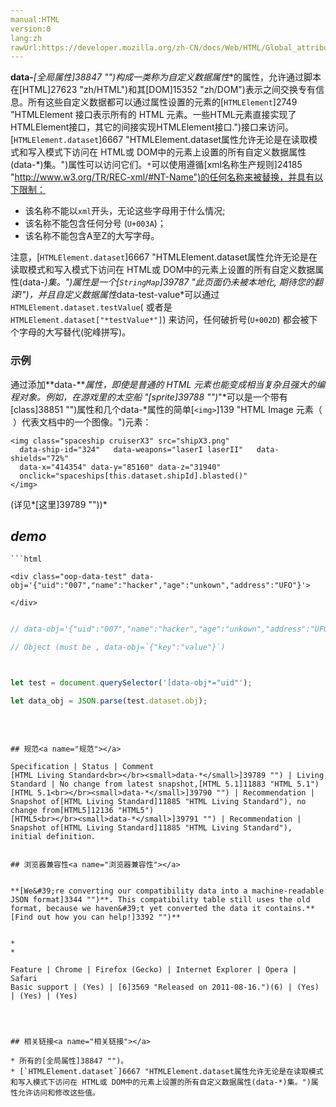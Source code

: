 ```yaml
---
manual:HTML
version:0
lang:zh
rawUrl:https://developer.mozilla.org/zh-CN/docs/Web/HTML/Global_attributes/data-*#
---
```






**data-***[全局属性]38847 "")构成一类称为**自定义数据属性**的属性，允许通过脚本在[HTML]27623 "zh/HTML")和其[DOM]15352 "zh/DOM")表示之间交换专有信息。所有这些自定义数据都可以通过属性设置的元素的[`HTMLElement`]2749 "HTMLElement 接口表示所有的 HTML 元素。一些HTML元素直接实现了HTMLElement接口，其它的间接实现HTMLElement接口.")接口来访问。[`HTMLElement.dataset`]6667 "HTMLElement.dataset属性允许无论是在读取模式和写入模式下访问在 HTML或 DOM中的元素上设置的所有自定义数据属性(data-*)集。")属性可以访问它们。`*`可以使用遵循[xml名称生产规则]24185 "http://www.w3.org/TR/REC-xml/#NT-Name")的任何名称来被替换，并具有以下限制：


* 该名称不能以`xml`开头，无论这些字母用于什么情况;
* 该名称不能包含任何分号 (`U+003A`)；
* 该名称不能包含A至Z的大写字母。


注意，[`HTMLElement.dataset`]6667 "HTMLElement.dataset属性允许无论是在读取模式和写入模式下访问在 HTML或 DOM中的元素上设置的所有自定义数据属性(data-*)集。")属性是一个[`StringMap`]39787 "此页面仍未被本地化, 期待您的翻译!")，并且自定义数据属性*data-test-value*可以通过`HTMLElement.dataset.testValue`( 或者是`HTMLElement.dataset["*testValue*"]`) 来访问，任何破折号(`U+002D`) 都会被下个字母的大写替代(驼峰拼写)。


### 示例<a name="示例"></a>


通过添加**data-***属性，即使是普通的 HTML 元素也能变成相当复杂且强大的编程对象。例如，在游戏里的太空船 &quot;[sprite]39788 "")*&quot;*可以是一个带有[class]38851 "")属性和几个data-*属性的简单[`<img>`]139 "HTML Image 元素（ <img> ）代表文档中的一个图像。")元素：


```
<img class="spaceship cruiserX3" src="shipX3.png"
  data-ship-id="324"   data-weapons="laserI laserII"   data-shields="72%"
  data-x="414354" data-y="85160" data-z="31940"
  onclick="spaceships[this.dataset.shipId].blasted()"
</img>
```


(详见*[这里]39789 ""))*


## *demo*<a name="demo"></a>

```
```html

<div class="oop-data-test" data-obj='{"uid":"007","name":"hacker","age":"unkown","address":"UFO"}'>

</div>

```



```js

// data-obj='{"uid":"007","name":"hacker","age":"unkown","address":"UFO"}'

// Object (must be , data-obj=`{"key":"value"}`)



let test = document.querySelector('[data-obj*="uid"');​​​​​​​

let data_obj = JSON.parse(test.dataset.obj);​​​​​​​

```
​​​​​​​
```

## 规范<a name="规范"></a>

Specification | Status | Comment 
[HTML Living Standard<br></br><small>data-*</small>]39789 "") | Living Standard | No change from latest snapshot,[HTML 5.1]11883 "HTML 5.1") 
[HTML 5.1<br></br><small>data-*</small>]39790 "") | Recommendation | Snapshot of[HTML Living Standard]11885 "HTML Living Standard"), no change from[HTML5]12136 "HTML5") 
[HTML5<br></br><small>data-*</small>]39791 "") | Recommendation | Snapshot of[HTML Living Standard]11885 "HTML Living Standard"), initial definition. 


## 浏览器兼容性<a name="浏览器兼容性"></a>


**[We&#39;re converting our compatibility data into a machine-readable JSON format]3344 "")**. This compatibility table still uses the old format, because we haven&#39;t yet converted the data it contains.**[Find out how you can help!]3392 "")**


* 
* 

Feature | Chrome | Firefox (Gecko) | Internet Explorer | Opera | Safari 
Basic support | (Yes) | [6]3569 "Released on 2011-08-16.")(6) | (Yes) | (Yes) | (Yes) 




## 相关链接<a name="相关链接"></a>

* 所有的[全局属性]38847 "")。
* [`HTMLElement.dataset`]6667 "HTMLElement.dataset属性允许无论是在读取模式和写入模式下访问在 HTML或 DOM中的元素上设置的所有自定义数据属性(data-*)集。")属性允许访问和修改这些值。



